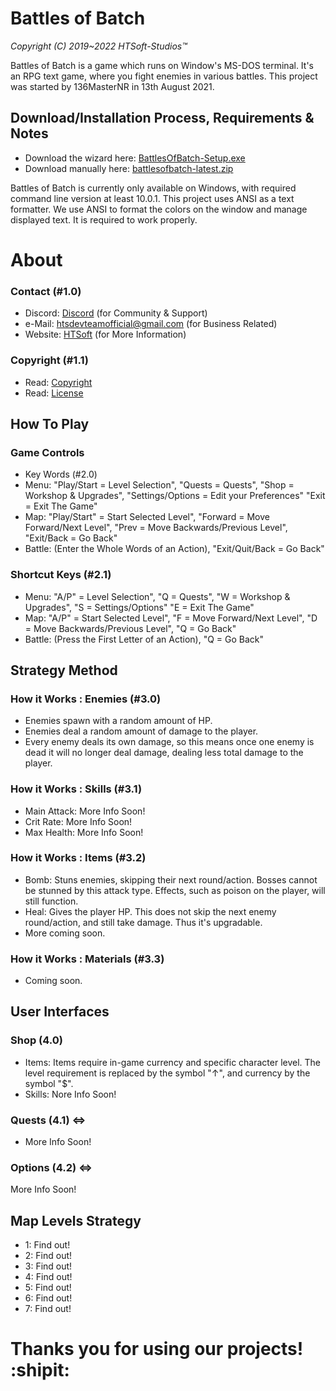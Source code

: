# Battles of Batch
_Copyright (C) 2019~2022 HTSoft-Studios™_

Battles of Batch is a game which runs on Window's MS-DOS terminal. It's an RPG text game, where you fight enemies in various battles. This project was started by 136MasterNR in 13th August 2021.

## Download/Installation Process, Requirements & Notes
  - Download the wizard here: [BattlesOfBatch-Setup.exe](https://htssoft.tk/get-download/BattlesOfBatch-Setup.exe)
  - Download manually here: [battlesofbatch-latest.zip](https://htssoft.tk/get-download/battlesofbatch-latest.zip)

Battles of Batch is currently only available on Windows, with required command line version at least 10.0.1.
This project uses ANSI as a text formatter. We use ANSI to format the colors on the window and manage displayed text. It is required to work properly.

# About
### Contact (#1.0)
  - Discord: [Discord]([discord.gg/Qst63njdBG](https://discord.com/invite/Qst63njdBG)) (for Community & Support)
  - e-Mail: [htsdevteamofficial@gmail.com](mailto:htsdevteamofficial@gmail.com) (for Business Related)
  - Website: [HTSoft](htssoft.tk) (for More Information)
### Copyright (#1.1)
  - Read: [Copyright](copyright.txt)
  - Read: [License](license.txt)

## How To Play

### Game Controls
  - Key Words (#2.0)
  - Menu: "Play/Start = Level Selection", "Quests = Quests", "Shop = Workshop & Upgrades", "Settings/Options = Edit your Preferences" "Exit = Exit The Game"
  - Map: "Play/Start" = Start Selected Level", "Forward = Move Forward/Next Level", "Prev = Move Backwards/Previous Level", "Exit/Back = Go Back"
  - Battle: (Enter the Whole Words of an Action), "Exit/Quit/Back = Go Back"

### Shortcut Keys (#2.1)
  - Menu: "A/P" = Level Selection", "Q = Quests", "W = Workshop & Upgrades", "S = Settings/Options" "E = Exit The Game"
  - Map: "A/P" = Start Selected Level", "F = Move Forward/Next Level", "D = Move Backwards/Previous Level", "Q = Go Back"
  - Battle: (Press the First Letter of an Action), "Q = Go Back"


## Strategy Method
### How it Works : Enemies (#3.0)
  - Enemies spawn with a random amount of HP.
  - Enemies deal a random amount of damage to the player.
  - Every enemy deals its own damage, so this means once one enemy is dead it will no longer deal damage, dealing less total damage to the player.

### How it Works : Skills (#3.1)
  - Main Attack: More Info Soon!
  - Crit Rate: More Info Soon!
  - Max Health: More Info Soon!

### How it Works : Items (#3.2)
  - Bomb: Stuns enemies, skipping their next round/action. Bosses cannot be stunned by this attack type. Effects, such as poison on the player, will still function.
  - Heal: Gives the player HP. This does not skip the next enemy round/action, and still take damage. Thus it's upgradable.
  - More coming soon.

### How it Works : Materials (#3.3)
  - Coming soon.


## User Interfaces
### Shop (4.0)
  - Items: Items require in-game currency and specific character level. The level requirement is replaced by the symbol "↑", and currency by the symbol "$".
  - Skills: Nore Info Soon!

### Quests (4.1) <=>
  - More Info Soon!

### Options (4.2) <=>
 More Info Soon!


## Map Levels Strategy
  - 1: Find out!
  - 2: Find out!
  - 3: Find out!
  - 4: Find out!
  - 5: Find out!
  - 6: Find out!
  - 7: Find out!

# Thanks you for using our projects! :shipit:

